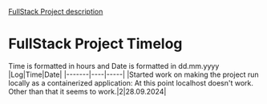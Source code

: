 [FullStack Project description](https://github.com/fullstack-hy2020/misc/blob/master/project.md)

# FullStack Project Timelog

Time is formatted in hours and Date is formatted in dd.mm.yyyy
|Log|Time|Date|
|-------|----|-----|
|Started work on making the project run locally as a containerized application: At this point localhost doesn't work. Other than that it seems to work.|2|28.09.2024|
